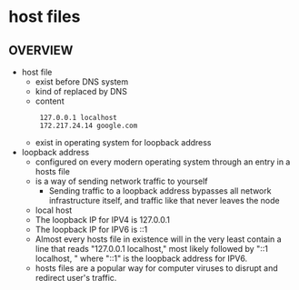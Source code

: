 # host files

## OVERVIEW
* host file
  * exist before DNS system
  * kind of replaced by DNS
  * content
    ```
     127.0.0.1 localhost
     172.217.24.14 google.com
    ```
  * exist in operating system for loopback address
* loopback address
  * configured on every modern operating system through an entry in a hosts file
  * is a way of sending network traffic to yourself
    * Sending traffic to a loopback address bypasses all network infrastructure itself, and traffic like that never leaves the node
  * local host
  * The loopback IP for IPV4 is 127.0.0.1
  * The loopback IP for IPV6 is ::1
  * Almost every hosts file in existence will in the very least contain a line that reads "127.0.0.1 localhost," most likely followed by "::1 localhost, " where "::1" is the loopback address for IPV6.
  * hosts files are a popular way for computer viruses to disrupt and redirect user's traffic.
